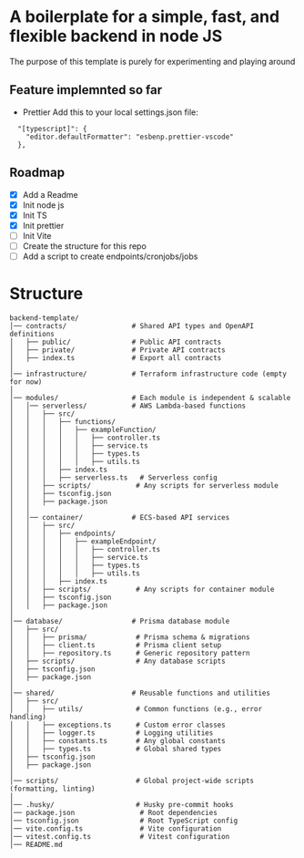 # A boilerplate for a simple, fast, and flexible backend in node JS

The purpose of this template is purely for experimenting and playing around

## Feature implemnted so far

- Prettier
  Add this to your local settings.json file:

```
  "[typescript]": {
    "editor.defaultFormatter": "esbenp.prettier-vscode"
  },
```

## Roadmap

- [x] Add a Readme
- [x] Init node js
- [x] Init TS
- [x] Init prettier
- [ ] Init Vite
- [ ] Create the structure for this repo
- [ ] Add a script to create endpoints/cronjobs/jobs

# Structure

```
backend-template/
│── contracts/                # Shared API types and OpenAPI definitions
│   ├── public/               # Public API contracts
│   ├── private/              # Private API contracts
│   ├── index.ts              # Export all contracts
│
│── infrastructure/           # Terraform infrastructure code (empty for now)
│
│── modules/                  # Each module is independent & scalable
│   │── serverless/           # AWS Lambda-based functions
│   │   ├── src/
│   │   │   ├── functions/
│   │   │   │   ├── exampleFunction/
│   │   │   │   │   ├── controller.ts
│   │   │   │   │   ├── service.ts
│   │   │   │   │   ├── types.ts
│   │   │   │   │   ├── utils.ts
│   │   │   ├── index.ts
│   │   │   ├── serverless.ts   # Serverless config
│   │   ├── scripts/           # Any scripts for serverless module
│   │   ├── tsconfig.json
│   │   ├── package.json
│   │
│   │── container/            # ECS-based API services
│   │   ├── src/
│   │   │   ├── endpoints/
│   │   │   │   ├── exampleEndpoint/
│   │   │   │   │   ├── controller.ts
│   │   │   │   │   ├── service.ts
│   │   │   │   │   ├── types.ts
│   │   │   │   │   ├── utils.ts
│   │   │   ├── index.ts
│   │   ├── scripts/           # Any scripts for container module
│   │   ├── tsconfig.json
│   │   ├── package.json
│
│── database/                 # Prisma database module
│   ├── src/
│   │   ├── prisma/            # Prisma schema & migrations
│   │   ├── client.ts          # Prisma client setup
│   │   ├── repository.ts      # Generic repository pattern
│   ├── scripts/               # Any database scripts
│   ├── tsconfig.json
│   ├── package.json
│
│── shared/                   # Reusable functions and utilities
│   ├── src/
│   │   ├── utils/             # Common functions (e.g., error handling)
│   │   ├── exceptions.ts      # Custom error classes
│   │   ├── logger.ts          # Logging utilities
│   │   ├── constants.ts       # Any global constants
│   │   ├── types.ts           # Global shared types
│   ├── tsconfig.json
│   ├── package.json
│
│── scripts/                   # Global project-wide scripts (formatting, linting)
│
│── .husky/                    # Husky pre-commit hooks
│── package.json                # Root dependencies
│── tsconfig.json               # Root TypeScript config
│── vite.config.ts              # Vite configuration
│── vitest.config.ts            # Vitest configuration
│── README.md
```
